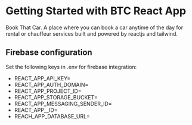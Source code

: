 # Getting Started with BTC React App

Book That Car. A place where you can book a car anytime of the day for rental or chauffeur services built and powered by reactjs and tailwind.

## Firebase configuration

Set the following keys in .env for firebase integration:

- REACT_APP_API_KEY=
- REACT_APP_AUTH_DOMAIN=
- REACT_APP_PROJECT_ID=
- REACT_APP_STORAGE_BUCKET=
- REACT_APP_MESSAGING_SENDER_ID=
- REACT_APP\_\_ID=
- REACH_APP_DATABASE_URL=
